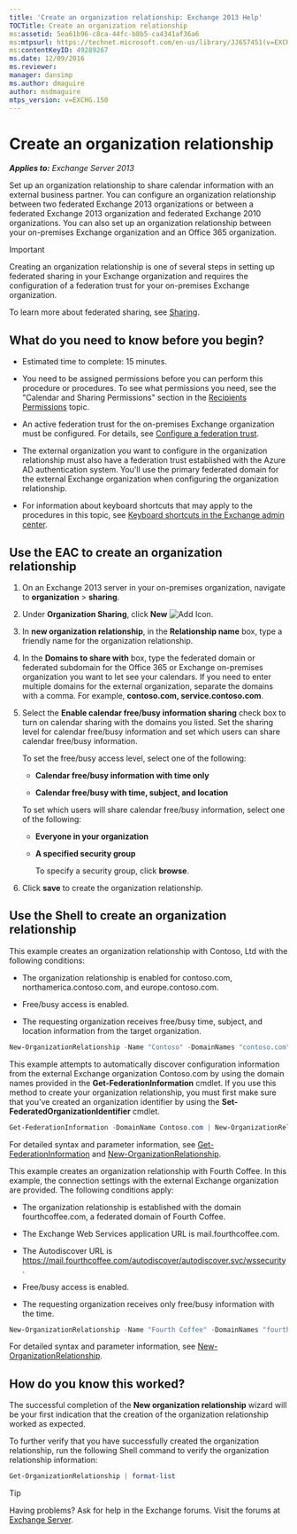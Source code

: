 ```yaml
---
title: 'Create an organization relationship: Exchange 2013 Help'
TOCTitle: Create an organization relationship
ms:assetid: 5ea61b96-c8ca-44fc-b8b5-ca4341af36a6
ms:mtpsurl: https://technet.microsoft.com/en-us/library/JJ657451(v=EXCHG.150)
ms:contentKeyID: 49289267
ms.date: 12/09/2016
ms.reviewer: 
manager: dansimp
ms.author: dmaguire
author: msdmaguire
mtps_version: v=EXCHG.150
---
```


# Create an organization relationship

_**Applies to:** Exchange Server 2013_

Set up an organization relationship to share calendar information with an external business partner. You can configure an organization relationship between two federated Exchange 2013 organizations or between a federated Exchange 2013 organization and federated Exchange 2010 organizations. You can also set up an organization relationship between your on-premises Exchange organization and an Office 365 organization.

> [!IMPORTANT]
> Creating an organization relationship is one of several steps in setting up federated sharing in your Exchange organization and requires the configuration of a federation trust for your on-premises Exchange organization.

To learn more about federated sharing, see [Sharing](sharing-exchange-2013-help.md).

## What do you need to know before you begin?

- Estimated time to complete: 15 minutes.

- You need to be assigned permissions before you can perform this procedure or procedures. To see what permissions you need, see the "Calendar and Sharing Permissions" section in the [Recipients Permissions](recipients-permissions-exchange-2013-help.md) topic.

- An active federation trust for the on-premises Exchange organization must be configured. For details, see [Configure a federation trust](configure-a-federation-trust-exchange-2013-help.md).

- The external organization you want to configure in the organization relationship must also have a federation trust established with the Azure AD authentication system. You'll use the primary federated domain for the external Exchange organization when configuring the organization relationship.

- For information about keyboard shortcuts that may apply to the procedures in this topic, see [Keyboard shortcuts in the Exchange admin center](keyboard-shortcuts-in-the-exchange-admin-center-2013-help.md).

## Use the EAC to create an organization relationship

1. On an Exchange 2013 server in your on-premises organization, navigate to **organization** \> **sharing**.

2. Under **Organization Sharing**, click **New** ![Add Icon](images/JJ218640.c1e75329-d6d7-4073-a27d-498590bbb558(EXCHG.150).gif "Add Icon").

3. In **new organization relationship**, in the **Relationship name** box, type a friendly name for the organization relationship.

4. In the **Domains to share with** box, type the federated domain or federated subdomain for the Office 365 or Exchange on-premises organization you want to let see your calendars. If you need to enter multiple domains for the external organization, separate the domains with a comma. For example, **contoso.com, service.contoso.com**.

5. Select the **Enable calendar free/busy information sharing** check box to turn on calendar sharing with the domains you listed. Set the sharing level for calendar free/busy information and set which users can share calendar free/busy information.

    To set the free/busy access level, select one of the following:

    - **Calendar free/busy information with time only**

    - **Calendar free/busy with time, subject, and location**

    To set which users will share calendar free/busy information, select one of the following:

    - **Everyone in your organization**

    - **A specified security group**

        To specify a security group, click **browse**.

6. Click **save** to create the organization relationship.

## Use the Shell to create an organization relationship

This example creates an organization relationship with Contoso, Ltd with the following conditions:

- The organization relationship is enabled for contoso.com, northamerica.contoso.com, and europe.contoso.com.

- Free/busy access is enabled.

- The requesting organization receives free/busy time, subject, and location information from the target organization.

```powershell
New-OrganizationRelationship -Name "Contoso" -DomainNames "contoso.com","northamerica.contoso.com","europe.contoso.com" -FreeBusyAccessEnabled $true -FreeBusyAccessLevel LimitedDetails
```

This example attempts to automatically discover configuration information from the external Exchange organization Contoso.com by using the domain names provided in the **Get-FederationInformation** cmdlet. If you use this method to create your organization relationship, you must first make sure that you've created an organization identifier by using the **Set-FederatedOrganizationIdentifier** cmdlet.

```powershell
Get-FederationInformation -DomainName Contoso.com | New-OrganizationRelationship -Name "Contoso" -FreeBusyAccessEnabled $true -FreeBusyAccessLevel -LimitedDetails
```

For detailed syntax and parameter information, see [Get-FederationInformation](https://technet.microsoft.com/en-us/library/dd351221\(v=exchg.150\)) and [New-OrganizationRelationship](https://technet.microsoft.com/en-us/library/ee332357\(v=exchg.150\)).

This example creates an organization relationship with Fourth Coffee. In this example, the connection settings with the external Exchange organization are provided. The following conditions apply:

- The organization relationship is established with the domain fourthcoffee.com, a federated domain of Fourth Coffee.

- The Exchange Web Services application URL is mail.fourthcoffee.com.

- The Autodiscover URL is https://mail.fourthcoffee.com/autodiscover/autodiscover.svc/wssecurity.

- Free/busy access is enabled.

- The requesting organization receives only free/busy information with the time.

```powershell
New-OrganizationRelationship -Name "Fourth Coffee" -DomainNames "fourthcoffee.com" -FreeBusyAccessEnabled $true -FreeBusyAccessLevel -AvailabilityOnly -TargetAutodiscoverEpr "https://mail.fourthcoffee.com/autodiscover/autodiscover.svc/wssecurity" -TargetApplicationUri "mail.fourthcoffee.com"
```

For detailed syntax and parameter information, see [New-OrganizationRelationship](https://technet.microsoft.com/en-us/library/ee332357\(v=exchg.150\)).

## How do you know this worked?

The successful completion of the **New organization relationship** wizard will be your first indication that the creation of the organization relationship worked as expected.

To further verify that you have successfully created the organization relationship, run the following Shell command to verify the organization relationship information:

```powershell
Get-OrganizationRelationship | format-list
```

> [!TIP]
> Having problems? Ask for help in the Exchange forums. Visit the forums at [Exchange Server](https://go.microsoft.com/fwlink/p/?linkid=60612).
